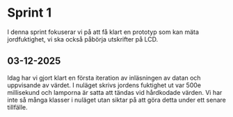 # Sprint 1

I denna sprint fokuserar vi på att få klart en prototyp som kan mäta jordfuktighet, vi ska också påbörja utskrifter på LCD.

## 03-12-2025

Idag har vi gjort klart en första iteration av inläsningen av datan och uppvisande av värdet. I nuläget skrivs jordens fuktighet ut var 500e millisekund och lamporna är satta att tändas vid hårdkodade värden. Vi har inte så många klasser i nuläget utan siktar på att göra detta under ett senare tillfälle.

